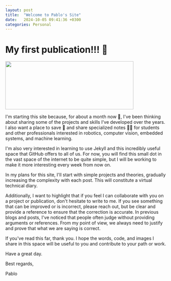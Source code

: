 ```yaml
---
layout: post
title:  "Welcome to Pablo's Site"
date:   2024-10-05 09:41:36 +0300
categories: Personal
---
```


# My first publication!!! 🫣

<img src="https://img.freepik.com/free-photo/3d-apple-illustration_23-2151800417.jpg?t=st=1728152410~exp=1728156010~hmac=092f167a406bce6000b03a972acbbc950185142e05a097017a8fc07a4963a0a4&w=1800" width=400 height=150 />

I'm starting this site because, for about a month now 📆, I've been thinking about sharing some of the projects and skills I've developed over the years. I also want a place to save 📖 and share specialized notes 🧑‍🏫 for students and other professionals interested in robotics, computer vision, embedded systems, and machine learning.

I'm also very interested in learning to use Jekyll and this incredibly useful space that GitHub offers to all of us. For now, you will find this small dot in the vast space of the internet to be quite simple, but I will be working to make it more interesting every week from now on.

In my plans for this site, I'll start with simple projects and theories, gradually increasing the complexity with each post. This will constitute a virtual technical diary.

Additionally, I want to highlight that if you feel I can collaborate with you on a project or publication, don't hesitate to write to me. If you see something that can be improved or is incorrect, please reach out, but be clear and provide a reference to ensure that the correction is accurate. In previous blogs and posts, I've noticed that people often judge without providing arguments or references. From my point of view, we always need to justify and prove that what we are saying is correct.

If you've read this far, thank you. I hope the words, code, and images I share in this space will be useful to you and contribute to your path or work.

Have a great day.

Best regards,

Pablo